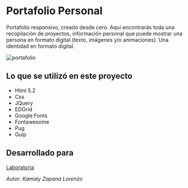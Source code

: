 # Portafolio Personal


Portafolio responsivo, creado desde cero. Aquí encontrarás toda una recopilación de proyectos, información personal que puede mostrar una persona en formato digital (texto, imágenes y/o animaciones). Una identidad en formato digital.


![portafolio](https://user-images.githubusercontent.com/32285958/38430780-d9f7c43c-3987-11e8-9f9c-605bbc924275.PNG)

## Lo que se utilizó en este proyecto

* Html 5.2
* Css
* JQuery
* EDGrid
* Google Fonts
* Fontawesome
* Pug
* Gulp

## Desarrollado para 
[Laboratoria](http://laboratoria.la)

*Autor: Kamaly Zapana Lorenzo*